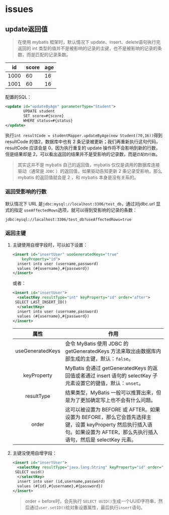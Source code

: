 # issues

## update返回值

> 在使用 mybatis 框架时，默认情况下 update、insert、delete语句执行完返回的 int 类型的值并不是被影响的记录的主键，也不是被影响的记录的条数，而是匹配的记录条数。

| id   | score | age  |
| ---- | ----- | ---- |
| 1000 | 60    | 16   |
| 1001 | 60    | 16   |

配置的SQL：

```xml
<update id="updateByAge" parameterType="Student">
        UPDATE student
        SET score=#{score}
        WHERE status=#{status}
</update>
```

执行`int resultCode = studentMapper.updateByAge(new Student(70,16))`得到resultCode 的值2，数据库中也有 2 条记录被更新；我们再重新执行这句代码，resultCode 应该会是 0，因为执行重复的 update 操作将不会影响到新的行数，但是结果却是 2，可以看出返回的结果并不是受影响的记录数，而是`匹配的行数`。

> 其实这并不是 mybatis 自己的返回值，mybatis 仅仅是调用的数据库连接驱动（通常是 `JDBC` ）的返回值，如果驱动告知更新 2 条记录受影响，那么 mybatis 的返回值就会是 2 ，和 mybatis 本身是没有关系的。

### 返回受影响的行数

默认情况下 URL 是`jdbc:mysql://localhost:3306/test_db`，通过对jdbc.url 显式的指定 `useAffectedRows`选项，就可以得到受影响的记录的条数：

```
jdbc:mysql://localhost:3306/test_db?useAffectedRows=true
```

### 返回主键

1. 主键使用自增字段时，可以如下设置：

   ```xml
   <insert id="insertUser" useGeneratedKeys="true"
       keyProperty="id">
     insert into user (username,password)
     values (#{username},#{password})
   </insert>
   ```

   或者：

   ```xml
   <insert id="insertUser">
     <selectKey resultType="int" keyProperty="id" order="after">
   	SELECT LAST_INSERT_ID()
     </selectKey>
     insert into user (username,password)
     values (#{username},#{password})
   </insert>
   ```

   |        属性        | 作用                                       |
   | :--------------: | ---------------------------------------- |
   | useGeneratedKeys | 会令 MyBatis 使用 JDBC 的 getGeneratedKeys 方法来取出由数据库内部生成的主键，默认：`false`。 |
   |   keyProperty    | MyBatis 会通过 getGeneratedKeys 的返回值或者通过 insert 语句的 selectKey 子元素设置它的键值，默认：`unset`。 |
   |    resultType    | 结果类型，MyBatis 一般可以推算出来，但是为了更加确定写上也不会有什么问题。 |
   |      order       | 这可以被设置为 BEFORE 或 AFTER。如果设置为 BEFORE，那么它会首先选择主键，设置 keyProperty 然后执行插入语句。如果设置为 AFTER，那么先执行插入语句，然后是 selectKey 元素。 |

2. 主键没使用自增字段：

   ```xml
   <insert id="insertUser">
     <selectKey resultType="java.lang.String" keyProperty="id" order="BEFORE">
   	SELECT uuid()
     </selectKey>
     insert into user (id,username,password)
     values (#{id},#{username},#{password})
   </insert>
   ```

   > order = before时，会先执行 `SELECT UUID()`生成一个UUID字符串，然后通过`user.setID()`给对象设置属性，最后执行`insert`语句。



